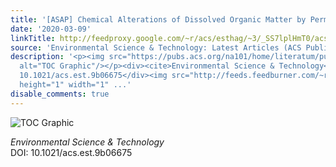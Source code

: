 ```yaml
---
title: '[ASAP] Chemical Alterations of Dissolved Organic Matter by Permanganate Oxidation'
date: '2020-03-09'
linkTitle: http://feedproxy.google.com/~r/acs/esthag/~3/_SS7lplHmT0/acs.est.9b06675
source: 'Environmental Science & Technology: Latest Articles (ACS Publications)'
description: '<p><img src="https://pubs.acs.org/na101/home/literatum/publisher/achs/journals/content/esthag/0/esthag.ahead-of-print/acs.est.9b06675/20200309/images/medium/es9b06675_0004.gif"
  alt="TOC Graphic"/></p><div><cite>Environmental Science & Technology</cite></div><div>DOI:
  10.1021/acs.est.9b06675</div><img src="http://feeds.feedburner.com/~r/acs/esthag/~4/_SS7lplHmT0"
  height="1" width="1" ...'
disable_comments: true
---
```

<p><img src="https://pubs.acs.org/na101/home/literatum/publisher/achs/journals/content/esthag/0/esthag.ahead-of-print/acs.est.9b06675/20200309/images/medium/es9b06675_0004.gif" alt="TOC Graphic"/></p><div><cite>Environmental Science & Technology</cite></div><div>DOI: 10.1021/acs.est.9b06675</div><img src="http://feeds.feedburner.com/~r/acs/esthag/~4/_SS7lplHmT0" height="1" width="1" ...